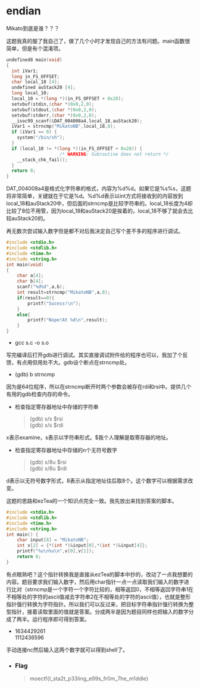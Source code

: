 # endian

Mikato到底是谁？？？

这题我真的服了我自己了，做了几个小时才发现自己的方法有问题。main函数很简单，但是有个混淆项。

```c
undefined8 main(void)
{
  int iVar1;
  long in_FS_OFFSET;
  char local_18 [4];
  undefined auStack20 [4];
  long local_10;
  local_10 = *(long *)(in_FS_OFFSET + 0x28);
  setvbuf(stdin,(char *)0x0,2,0);
  setvbuf(stdout,(char *)0x0,2,0);
  setvbuf(stderr,(char *)0x0,2,0);
  __isoc99_scanf(&DAT_004008a4,local_18,auStack20);
  iVar1 = strncmp("MikatoNB",local_18,8);
  if (iVar1 == 0) {
    system("/bin/sh");
  }
  if (local_10 != *(long *)(in_FS_OFFSET + 0x28)) {
                    /* WARNING: Subroutine does not return */
    __stack_chk_fail();
  }
  return 0;
}
```

DAT_004008a4是格式化字符串的格式，内容为%d%d。如果它是%s%s，这题将非常简单，关键就在于它是%d。%d%d表示以int方式将接收到的内容放到local_18和auStack20中，但后面的strncmp是比较字符串的。local_18长度为4却比较了8位不用管，因为local_18和auStack20是挨着的，local_18不够了就会去比较auStack20的。

再无数次尝试输入数字但是都不对后我决定自己写个差不多的程序进行调试。

```c
#include <stdio.h>
#include <stdlib.h>
#include <time.h>
#include <string.h>
int main(void)
{
    char a[4];
    char b[4];
    scanf("%d%d",a,b);
    int result=strncmp("MikatoNB",a,8);
    if(result==0){
        printf("Sucess!\n");
    }
    else{
        printf("Nope!At %d\n",result);
    }
}
```

- gcc s.c -o s.o

写完编译后打开gdb进行调试。其实直接调试附件给的程序也可以，我加了个反馈，有点用但用处不大。gdb设个断点在strncmp处。

- (gdb) b strncmp

因为是64位程序，所以在strncmp断开时两个参数会被存在rdi和rsi中。提供几个有用的gdb检查内存的命令。

- 检查指定寄存器地址中存储的字符串
  > (gdb) x/s $rsi<br>(gdb) x/s $rdi

x表示examine，s表示以字符串形式。$我个人理解是取寄存器的地址。

- 检查指定寄存器地址中存储的n个无符号数字
  > (gdb) x/8u $rsi<br>(gdb) x/8u $rdi

d表示以无符号数字形式，8表示从指定地址往后取8个。这个数字可以根据需求改变。

这题的思路和ezTea的一个知识点完全一致。我先放出来找到答案的脚本。

```c
#include <stdio.h>
#include <stdlib.h>
#include <time.h>
#include <string.h>
int main() {
    char input[8] = "MikatoNB";
    int v[2] = {*(int *)&input[0],*(int *)&input[4]};
    printf("%u\n%u\n",v[0],v[1]);
    return 0;
}
```

有点眼熟吧？这个指针转换我是直接从ezTea的脚本中抄的，改动了一点我想要的内容。题目要求我们输入数字，然后用char指针一点一点读取我们输入的数字进行比对（strncmp是一个字符一个字符比较的，相等返回0，不相等返回字符串1在不相等处的字符的ascii值减去字符串2在不相等处的字符的ascii值），也就是整形指针强行转换为字符指针。所以我们可以反过来，把目标字符串指针强行转换为整型指针，接着读取里面的值就是答案。分成两半是因为题目同样也把输入的数字分成了两半。运行程序即可得到答案。

- 1634429261
<br>1112436596

手动连接nc然后输入这两个数字就可以得到shell了。

- ### Flag
  > moectf{I_sta2t_p33ling_e99s_fr0m_7he_m1ddle}